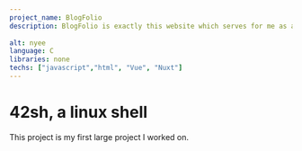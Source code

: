 ```yaml
---
project_name: BlogFolio
description: BlogFolio is exactly this website which serves for me as a Portfolio and a tech blog
    
alt: nyee
language: C
libraries: none
techs: ["javascript","html", "Vue", "Nuxt"]
---
```


# 42sh, a linux shell

This project is my first large project I worked on.